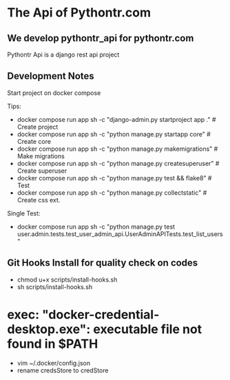 # The Api of Pythontr.com

## We develop pythontr_api for pythontr.com

Pythontr Api is a django rest api project

## Development Notes

Start project on docker compose

Tips:

- docker compose run app sh -c "django-admin.py startproject app ." # Create project
- docker compose run app sh -c "python manage.py startapp core" # Create core
- docker compose run app sh -c "python manage.py makemigrations" # Make migrations
- docker compose run app sh -c "python manage.py createsuperuser" # Create superuser
- docker compose run app sh -c "python manage.py test && flake8" # Test
- docker compose run app sh -c "python manage.py collectstatic" # Create css ext.

Single Test:
- docker compose run app sh -c "python manage.py test user.admin.tests.test_user_admin_api.UserAdminAPITests.test_list_users"

## Git Hooks Install for quality check on codes

- chmod u+x scripts/install-hooks.sh
- sh scripts/install-hooks.sh

# exec: "docker-credential-desktop.exe": executable file not found in $PATH

- vim ~/.docker/config.json
- rename credsStore to credStore

